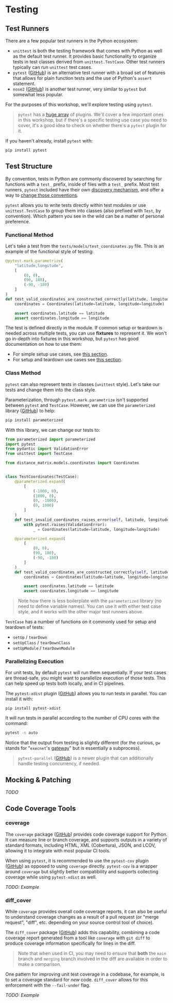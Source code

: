 # Testing

## Test Runners

There are a few popular test runners in the Python ecosystem:

- `unittest` is both the testing framework that comes with Python as well as the default test runner.  It provides basic functionality to organize tests in test classes derived from `unittest.TestCase`.  Other test runners typically can run `unittest` test cases.
- `pytest` ([GitHub](https://github.com/pytest-dev/pytest)) is an alternative test runner with a broad set of features that allows for plain function tests and the use of Python's `assert` statement.
- `nose2` ([GitHub](https://github.com/nose-devs/nose2)) is another test runner, very similar to `pytest` but somewhat less popular.

For the purposes of this workshop, we'll explore testing using `pytest`.

> `pytest` has a [huge array](https://docs.pytest.org/en/7.0.x/reference/plugin_list.html) of plugins.  We'll cover a few important ones in this workshop, but if there's a specific testing use case you need to cover, it's a good idea to check on whether there's a `pytest` plugin for it.

If you haven't already, install `pytest` with:

```sh
pip install pytest
```

## Test Structure

By convention, tests in Python are commonly discovered by searching for functions with a `test_` prefix, inside of files with a `test_` prefix.  Most test runners, `pytest` included have their own [discovery mechanism](https://docs.pytest.org/en/6.2.x/goodpractices.html#conventions-for-python-test-discovery), and offer a way to [change those conventions](https://docs.pytest.org/en/6.2.x/example/pythoncollection.html#changing-naming-conventions).

`pytest` allows you to write tests directly within test modules or use `unittest.TestCase` to group them into classes (also prefixed with `Test`, by convention).  Which pattern you see in the wild can be a matter of personal preference.

### Functional Method

Let's take a test from the `tests/models/test_coordinates.py` file.  This is an example of the functional style of testing:

```py
@pytest.mark.parametrize(
    "latitude,longitude",
    [
        (0, 0),
        (90, 180),
        (-90, -180)
    ]
)
def test_valid_coordinates_are_constructed_correctly(latitude, longitude):
    coordinates = Coordinates(latitude=latitude, longitude=longitude)

    assert coordinates.latitude == latitude
    assert coordinates.longitude == longitude

```

The test is defined directly in the module.  If common setup or teardown is needed across multiple tests, you can use **fixtures** to represent it.  We won't go in-depth into fixtures in this workshop, but `pytest` has good documentation on how to use them:

- For simple setup use cases, see [this section](https://docs.pytest.org/en/latest/how-to/fixtures.html#quick-example). 
- For setup and teardown use cases see [this section](https://docs.pytest.org/en/latest/how-to/fixtures.html#teardown-cleanup-aka-fixture-finalization). 

### Class Method

`pytest` can also represent tests in classes (`unittest` style).  Let's take our tests and change them into the class style.  

Parameterization, through `pytest.mark.parametrize` isn't supported between `pytest` and `TestCase`.  However, we can use the `parameterized` library ([GitHub](https://github.com/wolever/parameterized)) to help:

```sh
pip install parameterized
```

With this library, we can change our tests to:

```py
from parameterized import parameterized
import pytest
from pydantic import ValidationError
from unittest import TestCase

from distance_matrix.models.coordinates import Coordinates


class TestCoordinates(TestCase):
    @parameterized.expand(
        [
            (-1000, 0),
            (1000, 0),
            (0, -1000),
            (0, 1000)
        ]
    )
    def test_invalid_coordinates_raises_error(self, latitude, longitude):
        with pytest.raises(ValidationError):
            _ = Coordinates(latitude=latitude, longitude=longitude)

    @parameterized.expand(
        [
            (0, 0),
            (90, 180),
            (-90, -180)
        ]
    )
    def test_valid_coordinates_are_constructed_correctly(self, latitude, longitude):
        coordinates = Coordinates(latitude=latitude, longitude=longitude)

        assert coordinates.latitude == latitude
        assert coordinates.longitude == longitude
```

> Note how there is less boilerplate with the `parameterized` library (no need to define variable names).  You can use it with either test case style, and it works with the other major test runners above.

`TestCase` has a number of functions on it commonly used for setup and teardown of tests:

- `setUp` / `tearDown`
- `setUpClass` / `tearDownClass`
- `setUpModule` / `tearDownModule`

### Parallelizing Execution

For unit tests, by default `pytest` will run them sequentially.  If your test cases are thread-safe, you might want to parallelize execution of those tests.  This can help speed up tests both locally, and in CI pipelines.

The `pytest-xdist` plugin ([GitHub](https://github.com/pytest-dev/pytest-xdist)) allows you to run tests in parallel.  You can install it with:

```
pip install pytest-xdist
```

It will run tests in parallel according to the number of CPU cores with the command:

```sh
pytest -n auto
```

Notice that the output from testing is slightly different (for the curious, `gw` stands for "`execnet`'s [gateway](https://execnet.readthedocs.io/en/latest/basics.html)" but is essentially a subprocess).

> `pytest-parallel` ([GitHub](https://github.com/browsertron/pytest-parallel)) is a newer plugin that can additionally handle testing concurrency, if needed.

## Mocking & Patching

_TODO_

## Code Coverage Tools

### coverage
The `coverage` package ([GitHub](https://github.com/nedbat/coveragepy)) provides code coverage support for Python.  It can measure line or branch coverage, and supports outputs in a variety of standard formats, including HTML, XML (Cobertura), JSON, and LCOV, allowing it to integrate with most popular CI tools.

When using `pytest`, it is recommended to use the `pytest-cov` plugin ([GitHub](https://github.com/pytest-dev/pytest-cov)) as opposed to using `coverage` directly.  `pytest-cov` is a wrapper around `coverage` but slightly better compatibility and supports collecting coverage while using `pytest-xdist` as well.

_TODO: Example_

### diff_cover
While `coverage` provides overall code coverage reports, it can also be useful to understand coverage changes as a result of a pull request (or "merge request", "diff", etc. depending on your source control tool of choice).

The `diff_cover` package ([GitHub](https://github.com/Bachmann1234/diff_cover)) adds this capability, combining a code coverage report generated from a tool like `coverage` with `git diff` to produce coverage information specifically for lines in the diff.  

> Note that when used in CI, you may need to ensure that **both** the `main` branch and `merging` branch involved in the diff are available in order to make a comparison.

One pattern for improving unit test coverage in a codebase, for example, is to set a coverage standard for _new_ code.  `diff_cover` allows for this enforcement with the `--fail-under` flag.

_TODO: Example_